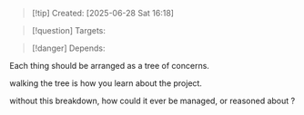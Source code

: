 
>[!tip] Created: [2025-06-28 Sat 16:18]

>[!question] Targets: 

>[!danger] Depends: 

Each thing should be arranged as a tree of concerns.

walking the tree is how you learn about the project.

without this breakdown, how could it ever be managed, or reasoned about ?